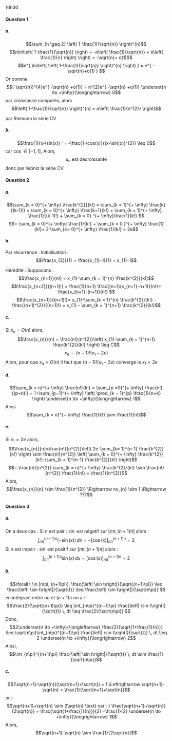 16h30

#### Question 1
##### a.
$$\sum_{n \geq 2} \left( 1-\frac{1}{\sqrt{n}} \right)^{n}$$
$$n\ln\left( 1-\frac{1}{\sqrt{n}} \right) = -n\left( \frac{1}{\sqrt{n}}  + o\left( \frac{1}{n} \right) \right) = -\sqrt{n}+ o(1)$$
$$e^{ \ln\left( \left( 1-\frac{1}{\sqrt{n}} \right)^{n} \right) } = e^{ -\sqrt{n}+o(1) } $$
Or comme 
$$(-\sqrt{n})^{4}e^{ -\sqrt{n} +o(1)} = n^{2}e^{ -\sqrt{n} +o(1)} \underset{n \to +\infty}{\longrightarrow} 0$$
par croissance comparés, alors 
$$\left( 1-\frac{1}{\sqrt{n}} \right)^{n} = o\left( \frac{1}{n^{2}} \right)$$

par Riemann la série CV
##### b.
$$\frac{1}{x-\sin(x)} ' = -\frac{1-\cos(x)}{(x-\sin(x))^{2}} \leq 0$$
car $\cos \in [-1, 1]$,
Alors, 
$$u_{n} \text{ est décroissante}$$
donc par liebniz la série CV

#### Question 2
##### a.
$$\sum_{k = 0}^{+ \infty} \frac{k^{2}}{k!} = \sum_{k = 1}^{+ \infty} \frac{k}{(k-1)!} = \sum_{k = 0}^{+ \infty} \frac{k+1}{k!} = \sum_{k = 1}^{+ \infty} \frac{1}{(k-1)!} + \sum_{k = 0} ^{+ \infty}\frac{1}{k!} $$
$$= \sum_{k = 0}^{+ \infty} \frac{1}{k!} + \sum_{k = 0 }^{+ \infty} \frac{1}{k!}= 2 \sum_{k=  0}^{+ \infty} \frac{1}{k!} = 2e$$

#### b.
Par récurrence :
Initialisation : 
$$\frac{x_{2}}{1} = \frac{x_{1}-1}{1} = x_{1}-1$$

Hérédité : 
Supposons : 
$$\frac{x_{n+1}}{n!} = x_{1}-\sum_{k = 1}^{n} \frac{k^{2}}{k!}$$
$$\frac{x_{n+2}}{(n+1)!} =  \frac{1}{n+1} \frac{(n+1)(x_{n+1}-n+1)}{n!}= \frac{x_{n+1}-(n+1)}{n!} $$
$$\frac{x_{n+1}}{(n+1)!}= x_{1}-\sum_{k = 1}^{n} \frac{k^{2}}{k!} - \frac{(n+1)^{2}}{(n+1)!} = x_{1} - \sum_{k = 1}^{n+1} \frac{k^{2}}{k!}$$

##### c.
Si $x_{n} = O(n)$ alors, 
$$\frac{x_{n}}{n} = \frac{n!}{n^{2}}\left( x_{1}-\sum_{k = 1}^{n-1} \frac{k^{2}}{k!} \right) \leq C$$
$$x_{n} \sim (n-1)! (x_{1}-2e)$$
Alors, pour que $x_{n} = O(n)$ il faut que $(n-1)!(x_{1}-2e)$ converge ie $x_{1}=2e$

##### d.
$$\sum_{k = n}^{+ \infty} \frac{n!}{k!} = \sum_{p =0}^{+ \infty} \frac{n!}{(p+n)!} = 1+\sum_{p=1}^{+ \infty} \left( \prod_{k = 1}^{p} \frac{1}{n+k} \right) \underset{n \to +\infty}{\longrightarrow} 1$$
Ainsi
$$\sum_{k = n}^{+ \infty} \frac{1}{k!} \sim \frac{1}{n!}$$

##### e.
Si $x_{1} = 2e$ alors, 
$$\frac{x_{n}}{n}=\frac{n!}{n^{2}}\left( 2e-\sum_{k= 1}^{n-1} \frac{k^{2}}{k!} \right) \sim \frac{n!}{n^{2}} \left( \sum_{k = 0}^{+ \infty} \frac{k^{2}}{k!}-\sum_{k = 1}^{n-1} \frac{k^{2}}{k!} \right)$$
$$= \frac{n!}{n^{2}} \sum_{k = n}^{+ \infty} \frac{k^{2}}{k!} \sim \frac{n!}{n^{2}} \frac{1}{n!} = \frac{1}{n^{2}}$$
Alors, 
$$\frac{x_{n}}{n} \sim \frac{1}{n^{2}} \Rightarrow nx_{n} \sim 1 \Rightarrow ???$$

#### Question 3
##### a.
On a deux cas : 
Si $n$ est pair : $\sin$ est négatif sur $[n\pi, (n+1)\pi]$ alors :
$$\int_{n\pi}^{(n+1)\pi} (-\sin(x)) \, dx = -[\cos(x)]_{n\pi}^{(n+1)\pi} = 2 $$
Si $n$ est impair : $\sin$ est positif sur $[n\pi, (n+1)\pi]$ alors :
$$\int_{n\pi}^{(n+1)\pi} \sin(x) \, dx = [\cos(x)]_{n\pi}^{(n+1)\pi} = 2 $$

##### b.
$$\forall t \in [n\pi, (n+1\pi)], \frac{\left| \sin t\right|}{\sqrt{(n+1)\pi}} \leq \frac{\left| \sin t\right|}{\sqrt{t}} \leq \frac{\left| \sin t\right|}{\sqrt{n\pi}} $$
en intégrant entre $n\pi$ et $(n+1)\pi$ on a : 
$$\frac{2}{\sqrt{(n+1)\pi}} \leq \int_{n\pi}^{(n+1)\pi} \frac{\left| \sin t\right|}{\sqrt{t}} \, dt \leq \frac{2}{\sqrt{n\pi}} $$
Donc, 
$$2\underset{n \to +\infty}{\longleftarrow} \frac{2}{\sqrt{1+\frac{1}{n}}} \leq \sqrt{n\pi}\int_{n\pi}^{(n+1)\pi} \frac{\left| \sin t\right|}{\sqrt{t}} \, dt \leq 2 \underset{n \to +\infty}{\longrightarrow} 2$$
Ainsi, 
$$\int_{n\pi}^{(n+1)\pi} \frac{\left| \sin t\right|}{\sqrt{t}} \, dt \sim \frac{1}{\sqrt{n\pi}}$$

##### c.
$$(\sqrt{n+1}-\sqrt{n})(\sqrt{n+1}+\sqrt{n}) = 1 \Leftrightarrow \sqrt{n+1}-\sqrt{n} = \frac{1}{\sqrt{n+1}+\sqrt{n}}$$
or : 
$$\sqrt{n+1}+\sqrt{n} \sim 2\sqrt{n} \text{ car : } \frac{\sqrt{n+1}+\sqrt{n}}{2\sqrt{n}} = \frac{\sqrt{1+\frac{1}{n}}}{2} +\frac{1}{2} \underset{n \to +\infty}{\longrightarrow} 1$$
Alors, 
$$\sqrt{n+1}-\sqrt{n} \sim \frac{1}{2\sqrt{n}}$$
